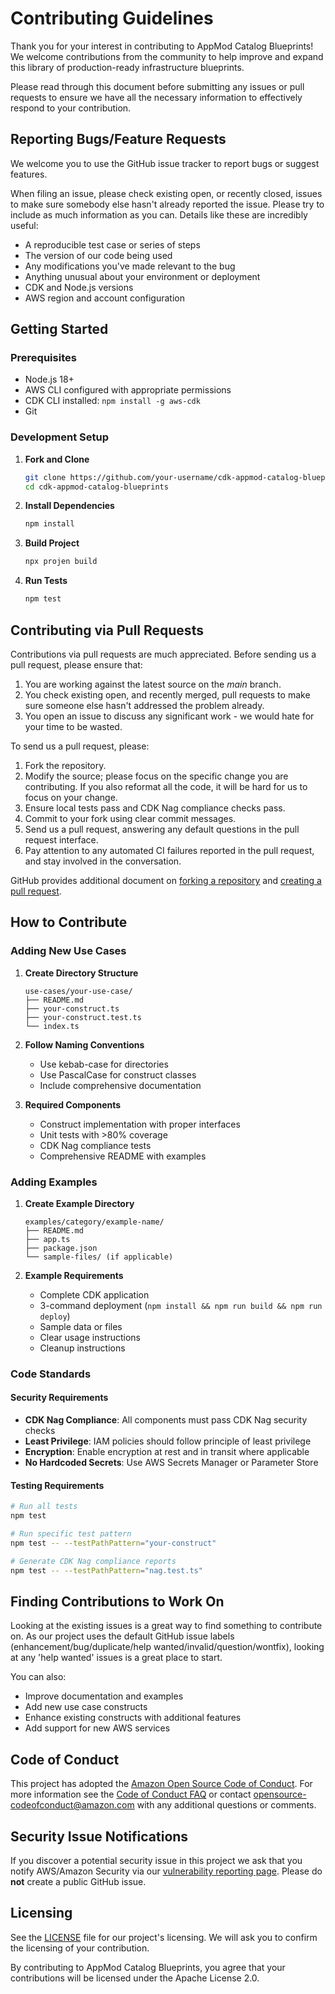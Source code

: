 # Contributing Guidelines

Thank you for your interest in contributing to AppMod Catalog Blueprints! We welcome contributions from the community to help improve and expand this library of production-ready infrastructure blueprints.

Please read through this document before submitting any issues or pull requests to ensure we have all the necessary information to effectively respond to your contribution.

## Reporting Bugs/Feature Requests

We welcome you to use the GitHub issue tracker to report bugs or suggest features.

When filing an issue, please check existing open, or recently closed, issues to make sure somebody else hasn't already reported the issue. Please try to include as much information as you can. Details like these are incredibly useful:

* A reproducible test case or series of steps
* The version of our code being used
* Any modifications you've made relevant to the bug
* Anything unusual about your environment or deployment
* CDK and Node.js versions
* AWS region and account configuration

## Getting Started

### Prerequisites

- Node.js 18+
- AWS CLI configured with appropriate permissions
- CDK CLI installed: `npm install -g aws-cdk`
- Git

### Development Setup

1. **Fork and Clone**
   ```bash
   git clone https://github.com/your-username/cdk-appmod-catalog-blueprints.git
   cd cdk-appmod-catalog-blueprints
   ```

2. **Install Dependencies**
   ```bash
   npm install
   ```

3. **Build Project**
   ```bash
   npx projen build
   ```

4. **Run Tests**
   ```bash
   npm test
   ```

## Contributing via Pull Requests

Contributions via pull requests are much appreciated. Before sending us a pull request, please ensure that:

1. You are working against the latest source on the *main* branch.
2. You check existing open, and recently merged, pull requests to make sure someone else hasn't addressed the problem already.
3. You open an issue to discuss any significant work - we would hate for your time to be wasted.

To send us a pull request, please:

1. Fork the repository.
2. Modify the source; please focus on the specific change you are contributing. If you also reformat all the code, it will be hard for us to focus on your change.
3. Ensure local tests pass and CDK Nag compliance checks pass.
4. Commit to your fork using clear commit messages.
5. Send us a pull request, answering any default questions in the pull request interface.
6. Pay attention to any automated CI failures reported in the pull request, and stay involved in the conversation.

GitHub provides additional document on [forking a repository](https://help.github.com/articles/fork-a-repo/) and [creating a pull request](https://help.github.com/articles/creating-a-pull-request/).

## How to Contribute

### Adding New Use Cases

1. **Create Directory Structure**
   ```
   use-cases/your-use-case/
   ├── README.md
   ├── your-construct.ts
   ├── your-construct.test.ts
   └── index.ts
   ```

2. **Follow Naming Conventions**
   - Use kebab-case for directories
   - Use PascalCase for construct classes
   - Include comprehensive documentation

3. **Required Components**
   - Construct implementation with proper interfaces
   - Unit tests with >80% coverage
   - CDK Nag compliance tests
   - Comprehensive README with examples

### Adding Examples

1. **Create Example Directory**
   ```
   examples/category/example-name/
   ├── README.md
   ├── app.ts
   ├── package.json
   └── sample-files/ (if applicable)
   ```

2. **Example Requirements**
   - Complete CDK application
   - 3-command deployment (`npm install && npm run build && npm run deploy`)
   - Sample data or files
   - Clear usage instructions
   - Cleanup instructions

### Code Standards

#### Security Requirements
- **CDK Nag Compliance**: All components must pass CDK Nag security checks
- **Least Privilege**: IAM policies should follow principle of least privilege
- **Encryption**: Enable encryption at rest and in transit where applicable
- **No Hardcoded Secrets**: Use AWS Secrets Manager or Parameter Store

#### Testing Requirements
```bash
# Run all tests
npm test

# Run specific test pattern
npm test -- --testPathPattern="your-construct"

# Generate CDK Nag compliance reports
npm test -- --testPathPattern="nag.test.ts"
```

## Finding Contributions to Work On

Looking at the existing issues is a great way to find something to contribute on. As our project uses the default GitHub issue labels (enhancement/bug/duplicate/help wanted/invalid/question/wontfix), looking at any 'help wanted' issues is a great place to start.

You can also:
- Improve documentation and examples
- Add new use case constructs
- Enhance existing constructs with additional features
- Add support for new AWS services

## Code of Conduct

This project has adopted the [Amazon Open Source Code of Conduct](https://aws.github.io/code-of-conduct).
For more information see the [Code of Conduct FAQ](https://aws.github.io/code-of-conduct-faq) or contact
opensource-codeofconduct@amazon.com with any additional questions or comments.

## Security Issue Notifications

If you discover a potential security issue in this project we ask that you notify AWS/Amazon Security via our [vulnerability reporting page](http://aws.amazon.com/security/vulnerability-reporting/). Please do **not** create a public GitHub issue.

## Licensing

See the [LICENSE](LICENSE) file for our project's licensing. We will ask you to confirm the licensing of your contribution.

By contributing to AppMod Catalog Blueprints, you agree that your contributions will be licensed under the Apache License 2.0.
